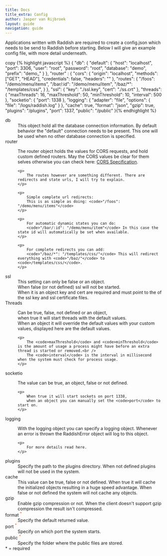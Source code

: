 ```yaml
---
title: Docs
title_extra: Config
author: Jasper van Rijbroek
layout: guide
navigation: guide
---
```


Applications written with Raddish are required to create a config.json which needs to be send to Raddish before starting.
Below I will give an example config file, with more detail underneath.

<div class="code-highlight">
    <span class="js-copy-to-clipboard copy-code">copy</span>
    {% highlight javascript %}
{
    "db": {
        "default": {
            "host": "localhost",
            "port": 3306,
            "user": "root",
            "password": "root",
            "database": "demo",
            "prefix": "demo_"
        }
    },
    "router" : {
        "cors": {
            "origin": "localhost",
            "methods": ["GET", "HEAD"],
            "credentials": false,
            "headers": ""
        },
        "routes": {
            "/foos": "/demo/menu/items",
            "/bar/:id": "/demo/menu/item",
            "/baz/*": "/templates/css/",
        }
    },
    "ssl": {
        "key": "./ssl.key",
        "cert": "./ss.crt"
    },
    "threads": {
        "maxThreads": 16,
        "maxThreshold": 50,
        "minThreshold": 10,
        "interval": 500
    },
    "socketio": {
        "port": 1338
    },
    "logging": {
        "adapter": "file",
        "options": {
            "file": "/logs/raddish.log"
        }
    },
    "cache": true,
    "format": "json",
    "gzip": true,
    "plugins": "/plugins",
    "port": 1337,
    "public": "/public"
}{% endhighlight %}
</div>

<dl>
<dt>
    db
</dt>
<dd>
    This object hold all the database connection information.
    By default behavior the "default" connection needs to be present.
    This one will be used when no other database connection is specified.
</dd>

<dt>
    router
</dt>
<dd>
    <p>
        The router object holds the values for CORS requests, and hold custom defined routers.
        May the CORS values be clear for them selves otherwise you can check here: <a href="http://www.w3.org/TR/cors/" target="_blank">CORS Specification</a>.
    </p>
    
    <p>
        The routes however are something different. There are redirects and state urls, I will try to explain.
    </p>
    
    <p>
        Simple complete url redirects: 
        This is as simple as doing: <code>"/foos": "/demo/menu/items"</code>
    </p>
    
    <p>
        For automatic dynamic states you can do: 
        <code>"/bar/:id": "/demo/menu/item"</code> In this case the state id will automatically be set when available.
    </p>
    
    <p>
        For complete redirects you can add: 
        <code>"/baz/*": "/templates/css/"</code> This will redirect everything with <code>"/baz/"</code> to <code>/templates/css/</code>.
    </p>
</dd>

<dt>
    ssl
</dt>
<dd>
    This setting can only be false or an object.<br />
    When false (or not defined) ssl will not be started.<br /> 
    When it is an object key and cert are required and must point to the of the ssl key and ssl certificate files.
</dd>

<dt>
    Threads
</dt>
<dd>
    <p>
        Can be true, false, not defined or an object,<br /> 
        when true it will start threads with the default values.<br /> 
        When an object it will override the default values with your custom values, displayed here are the default values.
    </p>
    
    <p>
        The <code>maxThreshold</code> and <code>minThreshold</code> is the amount of usage a process might have before an extra thread is started or removed.<br /> 
        The <code>interval</code> is the interval in millisecond when the system must check for process usage.
    </p>
<dd>

<dt>
    socketio    
</dt>
<dd>
    <p>
        The value can be true, an object, false or not defined.
    </p>
    
    <p>
        When true it will start sockets on port 1338, 
        when an object you can manually set the <code>port</code> to start on.
    </p>
</dd>

<dt>
    logging
</dt>
<dd>
    <p>
        With the logging object you can specify a logging object. 
        Whenever an error is thrown the RaddishError object will log to this object.
    </p>
    
    <p>
        For more details read here.
    </p>
</dd>

<dt>
    plugins
</dt>
<dd>
    Specify the path to the plugins directory. 
    When not defined plugins will not be used in the system.
</dd>

<dt>
    cache
</dt>
<dd>
    This value can be true, false or not defined. 
    When true it will cache the initialized objects resulting in a huge speed advantage. 
    When false or not defined the system will not cache any objects.
</dd>

<dt>
    gzip
</dt>
<dd>
    Enable gzip compression or not. 
    When the client doesn't support gzip compression the result isn't compressed.
</dd>

<dt>
    format <sup style="color: #FF530D;">*</sup>
</dt>
<dd>
    Specify the default returned value.
</dd>

<dt>
    port <sup style="color: #FF530D;">*</sup>
</dt>
<dd>
    Specify on which port the system starts.
</dd>

<dt>
    public <sup style="color: #FF530D;">*</sup>
</dt>
<dd>
    Specify the folder where the public files are stored.
</dd>

<div class="note">
    * = required
</div>